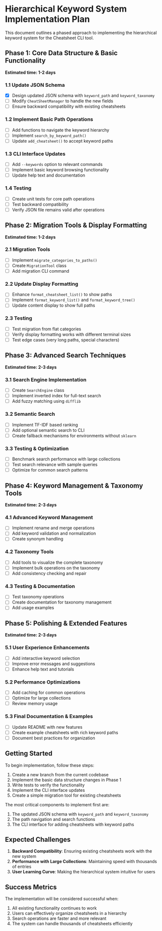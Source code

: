 # Hierarchical Keyword System Implementation Plan

This document outlines a phased approach to implementing the hierarchical keyword system for the Cheatsheet CLI tool.

## Phase 1: Core Data Structure & Basic Functionality

**Estimated time: 1-2 days**

### 1.1 Update JSON Schema
- [x] Design updated JSON schema with `keyword_path` and `keyword_taxonomy`
- [ ] Modify `CheatSheetManager` to handle the new fields
- [ ] Ensure backward compatibility with existing cheatsheets

### 1.2 Implement Basic Path Operations
- [ ] Add functions to navigate the keyword hierarchy
- [ ] Implement `search_by_keyword_path()`
- [ ] Update `add_cheatsheet()` to accept keyword paths

### 1.3 CLI Interface Updates
- [ ] Add `--keywords` option to relevant commands
- [ ] Implement basic keyword browsing functionality
- [ ] Update help text and documentation

### 1.4 Testing
- [ ] Create unit tests for core path operations
- [ ] Test backward compatibility
- [ ] Verify JSON file remains valid after operations

## Phase 2: Migration Tools & Display Formatting

**Estimated time: 1-2 days**

### 2.1 Migration Tools
- [ ] Implement `migrate_categories_to_paths()`
- [ ] Create `MigrationTool` class
- [ ] Add migration CLI command

### 2.2 Update Display Formatting
- [ ] Enhance `format_cheatsheet_list()` to show paths
- [ ] Implement `format_keyword_list()` and `format_keyword_tree()`
- [ ] Update content display to show full paths

### 2.3 Testing
- [ ] Test migration from flat categories
- [ ] Verify display formatting works with different terminal sizes
- [ ] Test edge cases (very long paths, special characters)

## Phase 3: Advanced Search Techniques

**Estimated time: 2-3 days**

### 3.1 Search Engine Implementation
- [ ] Create `SearchEngine` class
- [ ] Implement inverted index for full-text search
- [ ] Add fuzzy matching using `difflib`

### 3.2 Semantic Search
- [ ] Implement TF-IDF based ranking
- [ ] Add optional semantic search to CLI
- [ ] Create fallback mechanisms for environments without `sklearn`

### 3.3 Testing & Optimization
- [ ] Benchmark search performance with large collections
- [ ] Test search relevance with sample queries
- [ ] Optimize for common search patterns

## Phase 4: Keyword Management & Taxonomy Tools

**Estimated time: 2-3 days**

### 4.1 Advanced Keyword Management
- [ ] Implement rename and merge operations
- [ ] Add keyword validation and normalization
- [ ] Create synonym handling

### 4.2 Taxonomy Tools
- [ ] Add tools to visualize the complete taxonomy
- [ ] Implement bulk operations on the taxonomy
- [ ] Add consistency checking and repair

### 4.3 Testing & Documentation
- [ ] Test taxonomy operations
- [ ] Create documentation for taxonomy management
- [ ] Add usage examples

## Phase 5: Polishing & Extended Features

**Estimated time: 2-3 days**

### 5.1 User Experience Enhancements
- [ ] Add interactive keyword selection
- [ ] Improve error messages and suggestions
- [ ] Enhance help text and tutorials

### 5.2 Performance Optimizations
- [ ] Add caching for common operations
- [ ] Optimize for large collections
- [ ] Review memory usage

### 5.3 Final Documentation & Examples
- [ ] Update README with new features
- [ ] Create example cheatsheets with rich keyword paths
- [ ] Document best practices for organization

## Getting Started

To begin implementation, follow these steps:

1. Create a new branch from the current codebase
2. Implement the basic data structure changes in Phase 1
3. Write tests to verify the functionality
4. Implement the CLI interface updates
5. Create a simple migration tool for existing cheatsheets

The most critical components to implement first are:

1. The updated JSON schema with `keyword_path` and `keyword_taxonomy`
2. The path navigation and search functions
3. The CLI interface for adding cheatsheets with keyword paths

## Expected Challenges

1. **Backward Compatibility**: Ensuring existing cheatsheets work with the new system
2. **Performance with Large Collections**: Maintaining speed with thousands of entries
3. **User Learning Curve**: Making the hierarchical system intuitive for users

## Success Metrics

The implementation will be considered successful when:

1. All existing functionality continues to work
2. Users can effectively organize cheatsheets in a hierarchy
3. Search operations are faster and more relevant
4. The system can handle thousands of cheatsheets efficiently
